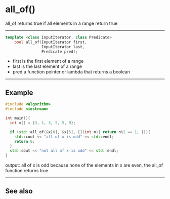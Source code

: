 # all_of()

all_of returns true if all elements in a range return true

---
```cpp
template <class InputIterator, class Predicate> 
    bool all_of(InputIterator first, 
                InputIterator last, 
                Predicate pred);
```
- first is the first element of a range
- last is the last element of a range
- pred a function pointer or lambda that returns a boolean

---
## Example

```cpp
#include <algorithm>
#include <iostream>

int main(){
  int x[] = {3, 1, 3, 5, 5, 9};

  if (std::all_of(&x[0], &x[5], [](int n){ return n%2 == 1; })){
    std::cout << "all of x is odd" << std::endl;
    return 0;
  }
  std::cout << "not all of x is odd" << std::endl;
}
```
output: all of x is odd
because none of the elements in x are even, the all_of function returns true


---
## See also


